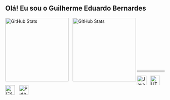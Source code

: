 ## Olá! Eu sou o Guilherme Eduardo Bernardes
<div>
  <img align="left" alt="GitHub Stats" height="200" style="padding-right: 10px;" src="https://github-readme-stats.vercel.app/api?username=ohakwn&show_icons=true&theme=dracula&include_all_commits=true"/>
  <img align="left" alt="GitHub Stats" height="200" src="https://github-readme-stats.vercel.app/api/top-langs/?username=ohakwn&theme=dracula"/>

</div>
</br>
</br>
</br>
</br>
</br>
</br>
</br>
</br>
</br>

---

<div style="display: inline_block">
  <img align="left" alt="JavaScript" title="JavaScript" width="30px" style="padding-right: 10px;" src="https://cdn.jsdelivr.net/gh/devicons/devicon@latest/icons/javascript/javascript-original.svg"/>
  <img align="left" alt="HTML" title="HTML" width="30px" style="padding-right: 10px;" src="https://cdn.jsdelivr.net/gh/devicons/devicon@latest/icons/html5/html5-original.svg"/>
  <img align="left" alt="CSS" title="CSS" width="30px" style="padding-right: 10px;" src="https://cdn.jsdelivr.net/gh/devicons/devicon@latest/icons/css3/css3-original.svg"/>
  <img align="left" alt="Python" title="Python" width="30px" style="padding-right: 10px;" src="https://cdn.jsdelivr.net/gh/devicons/devicon@latest/icons/python/python-original.svg"/>
</div>
